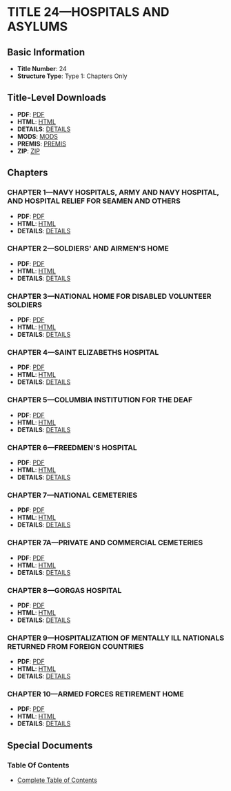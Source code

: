 # TITLE 24—HOSPITALS AND ASYLUMS

## Basic Information
- **Title Number**: 24
- **Structure Type**: Type 1: Chapters Only

## Title-Level Downloads
- **PDF**: [PDF](https://www.govinfo.gov/content/pkg/USCODE-2023-title24/pdf/USCODE-2023-title24.pdf)
- **HTML**: [HTML](https://www.govinfo.gov/content/pkg/USCODE-2023-title24/html/USCODE-2023-title24.htm)
- **DETAILS**: [DETAILS](https://www.govinfo.gov/app/details/USCODE-2023-title24/)
- **MODS**: [MODS](https://www.govinfo.gov/metadata/pkg/USCODE-2023-title24/mods.xml)
- **PREMIS**: [PREMIS](https://www.govinfo.gov/metadata/pkg/USCODE-2023-title24/premis.xml)
- **ZIP**: [ZIP](https://www.govinfo.gov/content/pkg/USCODE-2023-title24.zip)

## Chapters

### CHAPTER 1—NAVY HOSPITALS, ARMY AND NAVY HOSPITAL, AND HOSPITAL RELIEF FOR SEAMEN AND OTHERS
- **PDF**: [PDF](https://www.govinfo.gov/content/pkg/USCODE-2023-title24/pdf/USCODE-2023-title24-chapter1.pdf)
- **HTML**: [HTML](https://www.govinfo.gov/content/pkg/USCODE-2023-title24/html/USCODE-2023-title24-chapter1.htm)
- **DETAILS**: [DETAILS](https://www.govinfo.gov/app/details/USCODE-2023-title24-chapter1/)

### CHAPTER 2—SOLDIERS' AND AIRMEN'S HOME
- **PDF**: [PDF](https://www.govinfo.gov/content/pkg/USCODE-2023-title24/pdf/USCODE-2023-title24-chapter2.pdf)
- **HTML**: [HTML](https://www.govinfo.gov/content/pkg/USCODE-2023-title24/html/USCODE-2023-title24-chapter2.htm)
- **DETAILS**: [DETAILS](https://www.govinfo.gov/app/details/USCODE-2023-title24-chapter2/)

### CHAPTER 3—NATIONAL HOME FOR DISABLED VOLUNTEER SOLDIERS
- **PDF**: [PDF](https://www.govinfo.gov/content/pkg/USCODE-2023-title24/pdf/USCODE-2023-title24-chapter3.pdf)
- **HTML**: [HTML](https://www.govinfo.gov/content/pkg/USCODE-2023-title24/html/USCODE-2023-title24-chapter3.htm)
- **DETAILS**: [DETAILS](https://www.govinfo.gov/app/details/USCODE-2023-title24-chapter3/)

### CHAPTER 4—SAINT ELIZABETHS HOSPITAL
- **PDF**: [PDF](https://www.govinfo.gov/content/pkg/USCODE-2023-title24/pdf/USCODE-2023-title24-chapter4.pdf)
- **HTML**: [HTML](https://www.govinfo.gov/content/pkg/USCODE-2023-title24/html/USCODE-2023-title24-chapter4.htm)
- **DETAILS**: [DETAILS](https://www.govinfo.gov/app/details/USCODE-2023-title24-chapter4/)

### CHAPTER 5—COLUMBIA INSTITUTION FOR THE DEAF
- **PDF**: [PDF](https://www.govinfo.gov/content/pkg/USCODE-2023-title24/pdf/USCODE-2023-title24-chapter5.pdf)
- **HTML**: [HTML](https://www.govinfo.gov/content/pkg/USCODE-2023-title24/html/USCODE-2023-title24-chapter5.htm)
- **DETAILS**: [DETAILS](https://www.govinfo.gov/app/details/USCODE-2023-title24-chapter5/)

### CHAPTER 6—FREEDMEN'S HOSPITAL
- **PDF**: [PDF](https://www.govinfo.gov/content/pkg/USCODE-2023-title24/pdf/USCODE-2023-title24-chapter6.pdf)
- **HTML**: [HTML](https://www.govinfo.gov/content/pkg/USCODE-2023-title24/html/USCODE-2023-title24-chapter6.htm)
- **DETAILS**: [DETAILS](https://www.govinfo.gov/app/details/USCODE-2023-title24-chapter6/)

### CHAPTER 7—NATIONAL CEMETERIES
- **PDF**: [PDF](https://www.govinfo.gov/content/pkg/USCODE-2023-title24/pdf/USCODE-2023-title24-chapter7.pdf)
- **HTML**: [HTML](https://www.govinfo.gov/content/pkg/USCODE-2023-title24/html/USCODE-2023-title24-chapter7.htm)
- **DETAILS**: [DETAILS](https://www.govinfo.gov/app/details/USCODE-2023-title24-chapter7/)

### CHAPTER 7A—PRIVATE AND COMMERCIAL CEMETERIES
- **PDF**: [PDF](https://www.govinfo.gov/content/pkg/USCODE-2023-title24/pdf/USCODE-2023-title24-chapter7A.pdf)
- **HTML**: [HTML](https://www.govinfo.gov/content/pkg/USCODE-2023-title24/html/USCODE-2023-title24-chapter7A.htm)
- **DETAILS**: [DETAILS](https://www.govinfo.gov/app/details/USCODE-2023-title24-chapter7A/)

### CHAPTER 8—GORGAS HOSPITAL
- **PDF**: [PDF](https://www.govinfo.gov/content/pkg/USCODE-2023-title24/pdf/USCODE-2023-title24-chapter8.pdf)
- **HTML**: [HTML](https://www.govinfo.gov/content/pkg/USCODE-2023-title24/html/USCODE-2023-title24-chapter8.htm)
- **DETAILS**: [DETAILS](https://www.govinfo.gov/app/details/USCODE-2023-title24-chapter8/)

### CHAPTER 9—HOSPITALIZATION OF MENTALLY ILL NATIONALS RETURNED FROM FOREIGN COUNTRIES
- **PDF**: [PDF](https://www.govinfo.gov/content/pkg/USCODE-2023-title24/pdf/USCODE-2023-title24-chapter9.pdf)
- **HTML**: [HTML](https://www.govinfo.gov/content/pkg/USCODE-2023-title24/html/USCODE-2023-title24-chapter9.htm)
- **DETAILS**: [DETAILS](https://www.govinfo.gov/app/details/USCODE-2023-title24-chapter9/)

### CHAPTER 10—ARMED FORCES RETIREMENT HOME
- **PDF**: [PDF](https://www.govinfo.gov/content/pkg/USCODE-2023-title24/pdf/USCODE-2023-title24-chapter10.pdf)
- **HTML**: [HTML](https://www.govinfo.gov/content/pkg/USCODE-2023-title24/html/USCODE-2023-title24-chapter10.htm)
- **DETAILS**: [DETAILS](https://www.govinfo.gov/app/details/USCODE-2023-title24-chapter10/)

## Special Documents

### Table Of Contents
- [Complete Table of Contents](https://www.govinfo.gov/content/pkg/USCODE-2023-title24/html/USCODE-2023-title24.htm)
